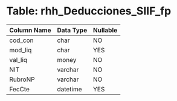 # Table: rhh_Deducciones_SIIF_fp

| Column Name | Data Type | Nullable |
|-------------|-----------|----------|
| cod_con | char | NO |
| mod_liq | char | YES |
| val_liq | money | NO |
| NIT | varchar | NO |
| RubroNP | varchar | NO |
| FecCte | datetime | YES |
